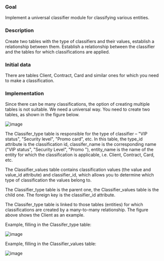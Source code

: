 ### Goal
Implement a universal classifier module for classifying various entities.

### Description
Create two tables with the type of classifiers and their values, establish a relationship between them. Establish a relationship between the classifier and the tables for which classifications are applied.

### Initial data
There are tables Client, Contract, Card and similar ones for which you need to make a classification.

### Implementation
Since there can be many classifications, the option of creating multiple tables is not suitable. We need a universal way. You need to create two tables, as shown in the figure below.

![image](https://user-images.githubusercontent.com/61746700/175040120-c919c41e-4f8c-439b-b33d-73c63ed33ed4.png)

The Classifer_type table is responsible for the type of classifier – "VIP status", "Security level", "Promo card", etc. In this table, the type_id attribute is the classification id, classifer_name is the corresponding name ("VIP status", "Security Level", "Promo 
"), entity_name is the name of the entity for which the classification is applicable, i.e. Client, Contract, Card, etc.

The Classifier_values table contains classification values (the value and value_id attribute) and classifier_id, which allows you to determine which type of classification the values belong to.

The Classifier_type table is the parent one, the Classifier_values table is the child one. The foreign key is the classifier_id attribute.

The Classifer_type table is linked to those tables (entities) for which classifications are created by a many-to-many relationship. The figure above shows the Client as an example.

Example, filling in the Classifer_type table:

![image](https://user-images.githubusercontent.com/61746700/175042006-f43c61a4-fa01-45fc-a0d3-11d93ecf0bba.png)

Example, filling in the Classifier_values table:

![image](https://user-images.githubusercontent.com/61746700/175042249-f6d76137-902f-47e6-9bb5-a27062ae629d.png)
